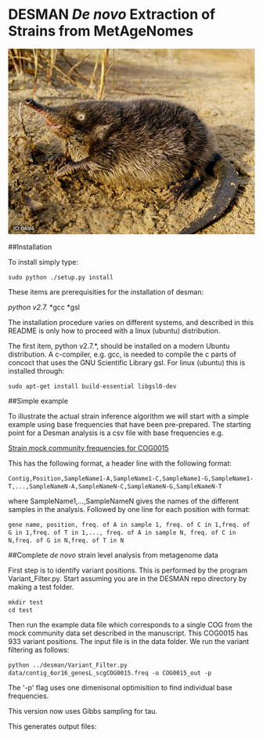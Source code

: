 # DESMAN _De novo_ Extraction of Strains from MetAgeNomes

![alt tag](desmans.jpg)

##Installation

To install simply type:
    
    sudo python ./setup.py install
    
These items are prerequisities for the installation of desman:

*python v2.7.*
*gcc
*gsl

The installation procedure varies on different systems, 
and described in this README is only how to proceed with a linux (ubuntu) distribution.

The first item, python v2.7.*, should be installed on a modern Ubuntu distribution. 
A c-compiler, e.g. gcc, is needed to compile the c parts of concoct that uses the 
GNU Scientific Library gsl. For linux (ubuntu) this is installed through:

    sudo apt-get install build-essential libgsl0-dev

##Simple example

To illustrate the actual strain inference algorithm we will start with a simple example using base frequencies 
that have been pre-prepared. The starting point for a Desman analysis is a csv file with base frequencies e.g. 

[Strain mock community frequencies for COG0015](data/contig_6or16_genesL_scgCOG0015.freq)

This has the following format, a header line with the following format:

    Contig,Position,SampleName1-A,SampleName1-C,SampleName1-G,SampleName1-T,...,SampleNameN-A,SampleNameN-C,SampleNameN-G,SampleNameN-T

where SampleName1,...,SampleNameN gives the names of the different samples in the analysis. Followed 
by one line for each position with format:

    gene name, position, freq. of A in sample 1, freq. of C in 1,freq. of G in 1,freq. of T in 1,..., freq. of A in sample N, freq. of C in N,freq. of G in N,freq. of T in N 


##Complete _de novo_ strain level analysis from metagenome data


First step is to identify variant positions. This is performed by the program Variant_Filter.py. 
Start assuming you are in the DESMAN repo directory by making a test folder.

    mkdir test
    cd test

Then run the example data file which corresponds to a single COG from the mock community data set 
described in the manuscript. This COG0015 has 933 variant positions. The input file is in the data 
folder. We run the variant filtering as follows:

    python ../desman/Variant_Filter.py data/contig_6or16_genesL_scgCOG0015.freq -o COG0015_out -p

The '-p' flag uses one dimenisonal optimisition to find individual base frequencies.

This version now uses Gibbs sampling for tau.

This generates output files: 

